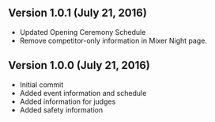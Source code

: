 ## Version 1.0.1 (July 21, 2016)

- Updated Opening Ceremony Schedule
- Remove competitor-only information in Mixer Night page.

## Version 1.0.0 (July 21, 2016)

- Initial commit
- Added event information and schedule
- Added information for judges
- Added safety information
